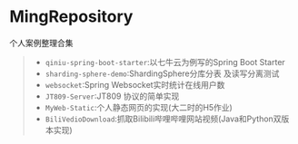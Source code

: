 # MingRepository
个人案例整理合集

> - `qiniu-spring-boot-starter`:以七牛云为例写的Spring Boot Starter
> - `sharding-sphere-demo`:ShardingSphere分库分表 及读写分离测试
> - `websocket`:Spring Websocket实时统计在线用户数
> - `JT809-Server`:JT809 协议的简单实现
> - `MyWeb-Static`:个人静态网页的实现(大二时的H5作业)
> - `BiliVedioDownload`:抓取Bilibili哔哩哔哩网站视频(Java和Python双版本实现)
